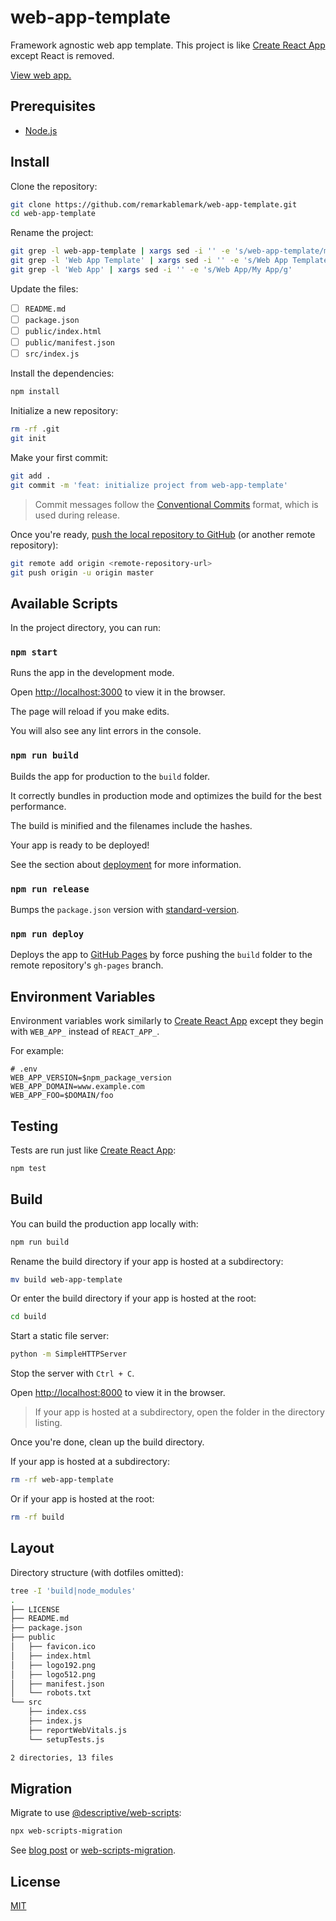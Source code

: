 # web-app-template

Framework agnostic web app template. This project is like [Create React App](https://github.com/facebook/create-react-app) except React is removed.

[View web app.](https://remarkablemark.github.io/web-app-template/)

## Prerequisites

- [Node.js](https://nodejs.org/en/download/)

## Install

Clone the repository:

```sh
git clone https://github.com/remarkablemark/web-app-template.git
cd web-app-template
```

Rename the project:

```sh
git grep -l web-app-template | xargs sed -i '' -e 's/web-app-template/my-app/g'
git grep -l 'Web App Template' | xargs sed -i '' -e 's/Web App Template/My App Template/g'
git grep -l 'Web App' | xargs sed -i '' -e 's/Web App/My App/g'
```

Update the files:

- [ ] `README.md`
- [ ] `package.json`
- [ ] `public/index.html`
- [ ] `public/manifest.json`
- [ ] `src/index.js`

Install the dependencies:

```sh
npm install
```

Initialize a new repository:

```sh
rm -rf .git
git init
```

Make your first commit:

```sh
git add .
git commit -m 'feat: initialize project from web-app-template'
```

> Commit messages follow the [Conventional Commits](https://conventionalcommits.org/) format, which is used during release.

Once you're ready, [push the local repository to GitHub](https://help.github.com/articles/adding-an-existing-project-to-github-using-the-command-line/) (or another remote repository):

```sh
git remote add origin <remote-repository-url>
git push origin -u origin master
```

## Available Scripts

In the project directory, you can run:

### `npm start`

Runs the app in the development mode.

Open [http://localhost:3000](http://localhost:3000) to view it in the browser.

The page will reload if you make edits.

You will also see any lint errors in the console.

### `npm run build`

Builds the app for production to the `build` folder.

It correctly bundles in production mode and optimizes the build for the best performance.

The build is minified and the filenames include the hashes.

Your app is ready to be deployed!

See the section about [deployment](https://create-react-app.dev/docs/deployment/) for more information.

### `npm run release`

Bumps the `package.json` version with [standard-version](https://github.com/conventional-changelog/standard-version).

### `npm run deploy`

Deploys the app to [GitHub Pages](https://pages.github.com/) by force pushing the `build` folder to the remote repository's `gh-pages` branch.

## Environment Variables

Environment variables work similarly to [Create React App](https://create-react-app.dev/docs/adding-custom-environment-variables/) except they begin with `WEB_APP_` instead of `REACT_APP_`.

For example:

```
# .env
WEB_APP_VERSION=$npm_package_version
WEB_APP_DOMAIN=www.example.com
WEB_APP_FOO=$DOMAIN/foo
```

## Testing

Tests are run just like [Create React App](https://create-react-app.dev/docs/running-tests):

```sh
npm test
```

## Build

You can build the production app locally with:

```sh
npm run build
```

Rename the build directory if your app is hosted at a subdirectory:

```sh
mv build web-app-template
```

Or enter the build directory if your app is hosted at the root:

```sh
cd build
```

Start a static file server:

```sh
python -m SimpleHTTPServer
```

Stop the server with `Ctrl + C`.

Open [http://localhost:8000](http://localhost:8000) to view it in the browser.

> If your app is hosted at a subdirectory, open the folder in the directory listing.

Once you're done, clean up the build directory.

If your app is hosted at a subdirectory:

```sh
rm -rf web-app-template
```

Or if your app is hosted at the root:

```sh
rm -rf build
```

## Layout

Directory structure (with dotfiles omitted):

```sh
tree -I 'build|node_modules'
.
├── LICENSE
├── README.md
├── package.json
├── public
│   ├── favicon.ico
│   ├── index.html
│   ├── logo192.png
│   ├── logo512.png
│   ├── manifest.json
│   └── robots.txt
└── src
    ├── index.css
    ├── index.js
    ├── reportWebVitals.js
    └── setupTests.js

2 directories, 13 files
```

## Migration

Migrate to use [@descriptive/web-scripts](https://www.npmjs.com/package/@descriptive/web-scripts):

```sh
npx web-scripts-migration
```

See [blog post](https://remarkablemark.org/blog/2020/06/06/web-app-template/#migration) or [web-scripts-migration](https://www.npmjs.com/package/web-scripts-migration).

## License

[MIT](LICENSE)
